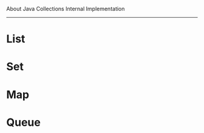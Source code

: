 About Java Collections Internal Implementation
**********************************************
# List
# Set
# Map
# Queue